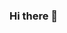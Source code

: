### Hi there 👋

<!--

- 📚  Atualmete estudando no iF Baiano 
- 💻  Aprendendo a linguagem de programação php
- 📫  Email: keupdi17@gmail.com
-->
